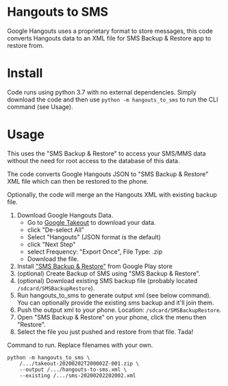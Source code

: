 # Hangouts to SMS

Google Hangouts uses a proprietary format to store messages, this code converts Hangouts data to an XML file for SMS Backup & Restore app to restore from. 


# Install

Code runs using python 3.7 with no external dependencies. Simply download the 
code and then use `python -m hangouts_to_sms` to run the CLI command (see Usage).


# Usage

This uses the "SMS Backup & Restore" to access your SMS/MMS data without the need for root access to the database of this data. 

The code converts Google Hangouts JSON to "SMS Backup & Restore" XML file which can then be restored to the phone. 

Optionally, the code will merge an the Hangouts XML with existing backup file. 


1. Download Google Hangouts Data.
    * Go to [Google Takeout](https://takeout.google.com/) to download your data.
    * click "De-select All"
    * Select "Hangouts" (JSON format is the default)
    * click "Next Step"
    * select Frequency: "Export Once", File Type: .zip
    * Download the file.
1. Install ["SMS Backup & Restore"](https://play.google.com/store/apps/details?id=com.riteshsahu.SMSBackupRestore&hl=en_US) from Google Play store
1. (optional) Create Backup of SMS using "SMS Backup & Restore".
1. (optional) Download existing SMS backup file (probably located `/sdcard/SMSBackupRestore`).
1. Run hangouts_to_sms to generate output xml (see below command). You can optionally provide the existing sms backup and it'll join them. 
1. Push the output xml to your phone. Location: `/sdcard/SMSBackupRestore`.
1. Open "SMS Backup & Restore" on your phone, click the menu then "Restore".
1. Select the file you just pushed and restore from that file. Tada!


Command to run. Replace filenames with your own. 
```
python -m hangouts_to_sms \
	/.../takeout-20200202T200002Z-001.zip \
	--output /.../hangouts-to-sms.xml \
	--existing /.../sms-20200202202002.xml
```

